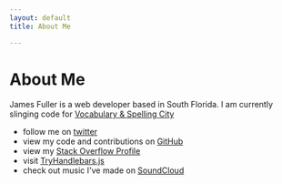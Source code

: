 ```yaml
---
layout: default
title: About Me

---
```


About Me
========

James Fuller is a web developer based in South Florida. I am currently slinging code for [Vocabulary &amp; Spelling City](http://www.spellingcity.com/)

- follow me on [twitter](http://twitter.com/j_blotus)
- view my code and contributions on [GitHub](https://github.com/jblotus)
- view my [Stack Overflow Profile](http://stackoverflow.com/users/238350/james)
- visit [TryHandlebars.js](http://tryhandlebarsjs.com/)
- check out music I've made on [SoundCloud](https://soundcloud.com/jblotus)

